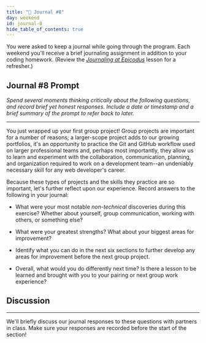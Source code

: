 ```yaml
---
title: "📓 Journal #8"
day: weekend
id: journal-8
hide_table_of_contents: true
---
```


You were asked to keep a journal while going through the program. Each weekend you'll receive a brief journaling assignment in addition to your coding homework. (Review the _[Journaling at Epicodus](/introduction-to-programming/git-html-and-css/homework-journaling-at-epicodus)_ lesson for a refresher.)

## Journal #8 Prompt

_Spend several moments thinking critically about the following questions, and record brief yet honest responses. Include a date or timestamp and a brief summary of the prompt to refer back to later._

---

You just wrapped up your first group project! Group projects are important for a number of reasons; a larger-scope project adds to our growing portfolios, it's an opportunity to practice the Git and GitHub workflow used on larger professional teams and, perhaps most importantly, they allow us to learn and experiment with the collaboration, communication, planning, and organization required to work on a development team--an undeniably necessary skill for any web developer's career.

Because these types of projects and the skills they practice are so important, let's  further reflect upon our experience. Record answers to the following in your journal:   

* What were your most notable _non-technical_ discoveries during this exercise? Whether about yourself, group communication, working with others, or something else?

* What were your greatest strengths? What about your biggest areas for improvement?

* Identify what you can do in the next six sections to further develop any areas for improvement before the next group project.

* Overall, what would you do differently next time? Is there a lesson to be learned and brought with you to your pairing or next group work experience?  

## Discussion
---

We'll briefly discuss our journal responses to these questions with partners in class. Make sure your responses are recorded before the start of the section!
